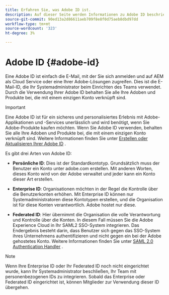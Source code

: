 ```yaml
---
title: Erfahren Sie, was Adobe ID ist.
description: Auf dieser Seite werden Informationen zu Adobe ID beschrieben.
source-git-commit: 90ed13a2d86611aeb709f8e8f0d75aeb8dbd97dd
workflow-type: tm+mt
source-wordcount: '323'
ht-degree: 3%

---
```



# Adobe ID {#adobe-id}

Eine Adobe ID ist einfach die E-Mail, mit der Sie sich anmelden und auf AEM als Cloud Service oder eine Ihrer Adobe-Lösungen zugreifen. Dies ist die E-Mail-ID, die Ihr Systemadministrator beim Einrichten des Teams verwendet. Durch die Verwendung Ihrer Adobe ID behalten Sie alle Ihre Adoben und Produkte bei, die mit einem einzigen Konto verknüpft sind.

>[!IMPORTANT]
>Eine Adobe ID ist für ein sicheres und personalisiertes Erlebnis mit Adobe-Applikationen und -Services unerlässlich und wird benötigt, wenn Sie Adobe-Produkte kaufen möchten. Wenn Sie Adobe ID verwenden, behalten Sie alle Ihre Adoben und Produkte bei, die mit einem einzigen Konto verknüpft sind. Weitere Informationen finden Sie unter [Erstellen oder Aktualisieren Ihrer Adobe ID](https://helpx.adobe.com/ca/manage-account/using/create-update-adobe-id.html#HowtocreateorupdateyourAdobeID) .

Es gibt drei Arten von Adobe ID:

* **Persönliche ID**: Dies ist der Standardkontotyp. Grundsätzlich muss der Benutzer ein Konto unter adobe.com erstellen. Mit anderen Worten, dieses Konto wird von der Adobe verwaltet und jeder kann ein Konto dieser Art erstellen.

* **Enterprise ID**: Organisationen möchten in der Regel die Kontrolle über die Benutzerkonten erhöhen. Mit Enterprise ID können nur Systemadministratoren diese Kontotypen erstellen, und die Organisation ist für diese Konten verantwortlich. Adobe hostet nur diese.

* **Federated ID**: Hier übernimmt die Organisation die volle Verantwortung und Kontrolle über die Konten. In diesem Fall müssen Sie die Adobe Experience Cloud in Ihr SAML2 SSO-System integrieren. Das Endergebnis besteht darin, dass Benutzer sich gegen das SSO-System ihres Unternehmens authentifizieren und nicht gegen ein bei der Adobe gehostetes Konto. Weitere Informationen finden Sie unter [SAML 2.0 Authentication Handler](https://experienceleague.adobe.com/docs/experience-manager-65/administering/security/saml-2-0-authenticationhandler.html?lang=de) .

>[!NOTE]
>Wenn Ihre Enterprise ID oder Ihr Federated ID noch nicht eingerichtet wurde, kann Ihr Systemadministrator beschließen, Ihr Team mit personenbezogenen IDs zu integrieren. Sobald das Enterprise oder Federated ID eingerichtet ist, können Mitglieder zur Verwendung dieser ID übergehen.